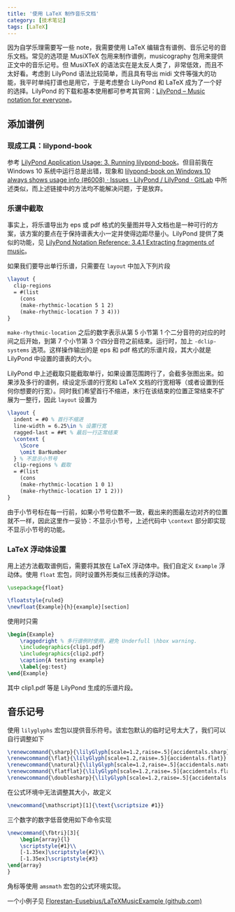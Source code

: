 ```yaml
---
title: '使用 LaTeX 制作音乐文档'
category: [技术笔记]
tags: [LaTeX]
---
```


因为自学乐理需要写一些 note，我需要使用 LaTeX 编辑含有谱例、音乐记号的音乐文档。常见的选项是 MusiXTeX 包用来制作谱例，musicography 包用来提供正文中的音乐记号。但 MusiXTeX 的语法实在是太反人类了，非常低效，而且不太好看。考虑到 LilyPond 语法比较简单，而且具有导出 midi 文件等强大的功能，我平时单纯打谱也是用它，于是考虑整合 LilyPond 和 LaTeX 成为了一个好的选择。LilyPond 的下载和基本使用都可参考其官网：[LilyPond – Music notation for everyone](https://lilypond.org/index.html)。

## 添加谱例

### 现成工具：lilypond-book

参考 [LilyPond Application Usage: 3. Running lilypond-book](https://lilypond.org/doc/v2.22/Documentation/usage/lilypond_002dbook)。但目前我在 Windows 10 系统中运行总是出错，现象和 [lilypond-book on Windows 10 always shows usage info (#6008) · Issues · LilyPond / LilyPond · GitLab](https://gitlab.com/lilypond/lilypond/-/issues/6008) 中所述类似，而上述链接中的方法均不能解决问题，于是放弃。

### 乐谱中截取

事实上，将乐谱导出为 eps 或 pdf 格式的矢量图并导入文档也是一种可行的方案，该方案的要点在于保持谱表大小一定并使得边距尽量小。LilyPond 提供了类似的功能，见 [LilyPond Notation Reference: 3.4.1 Extracting fragments of music](http://lilypond.org/doc/v2.19/Documentation/notation/extracting-fragments-of-music)。

如果我们要导出单行乐谱，只需要在 `layout` 中加入下列片段

```latex
\layout {
  clip-regions
  = #(list
    (cons
    (make-rhythmic-location 5 1 2)
    (make-rhythmic-location 7 3 4)))
}
```

`make-rhythmic-location` 之后的数字表示从第 5 小节第 1 个二分音符的对应的时间之后开始，到第 7 个小节第 3 个四分音符之前结束。运行时，加上 `-dclip-systems` 选项。这样操作输出的是 eps 和 pdf 格式的乐谱片段，其大小就是 LilyPond 中设置的谱表的大小。

LilyPond 中上述截取只能截取单行，如果设置范围跨行了，会截多张图出来。如果涉及多行的谱例，续设定乐谱的行宽和 LaTeX 文档的行宽相等（或者设置到任何你想要的行宽）。同时我们希望首行不缩进，末行在该结束的位置正常结束不扩展为一整行，因此 `layout` 设置为

```latex
\layout {
  indent = #0 % 首行不缩进
  line-width = 6.25\in % 设置行宽
  ragged-last = ##t % 最后一行正常结束
  \context {
    \Score
    \omit BarNumber
  } % 不显示小节号
  clip-regions % 截取
  = #(list
    (cons
    (make-rhythmic-location 1 0 1)
    (make-rhythmic-location 17 1 2)))
}
```

由于小节号标在每一行前，如果小节号位数不一致，截出来的图最左边对齐的位置就不一样，因此这里作一妥协：不显示小节号，上述代码中 `\context` 部分即实现不显示小节号的功能。

### LaTeX 浮动体设置

用上述方法截取谱例后，需要将其放在 LaTeX 浮动体中。我们自定义 `Example` 浮动体。使用 `float` 宏包，同时设置外形类似三线表的浮动体。

```latex
\usepackage{float}

\floatstyle{ruled}
\newfloat{Example}{h}{example}[section]
```

使用时只需

```latex
\begin{Example}
	\raggedright % 多行谱例时使用，避免 Underfull \hbox warning.
	\includegraphics{clip1.pdf}
	\includegraphics{clip2.pdf}
	\caption{A testing example}
	\label{eg:test}
\end{Example}
```

其中 clip1.pdf 等是 LilyPond 生成的乐谱片段。

## 音乐记号

使用 `lilyglyphs` 宏包以提供音乐符号。该宏包默认的临时记号太大了，我们可以自行调整如下

```latex
\renewcommand{\sharp}{\lilyGlyph[scale=1.2,raise=.5]{accidentals.sharp}}
\renewcommand{\flat}{\lilyGlyph[scale=1.2,raise=.5]{accidentals.flat}}
\renewcommand{\natural}{\lilyGlyph[scale=1.2,raise=.5]{accidentals.natural}}
\renewcommand{\flatflat}{\lilyGlyph[scale=1.2,raise=.5]{accidentals.flatflat}}
\renewcommand{\doublesharp}{\lilyGlyph[scale=1.2,raise=.5]{accidentals.doublesharp}}
```

在公式环境中无法调整其大小，故定义

```latex
\newcommand{\mathscript}[1]{\text{\scriptsize #1}}
```

三个数字的数字低音使用如下命令实现

```latex
\newcommand{\fbtri}[3]{
    \begin{array}{l}
    \scriptstyle{#1}\\
    [-1.35ex]\scriptstyle{#2}\\
    [-1.35ex]\scriptstyle{#3}  
\end{array}
}
```

角标等使用 `amsmath` 宏包的公式环境实现。

一个小例子见 [Florestan-Eusebius/LaTeXMusicExample (github.com)](https://github.com/Florestan-Eusebius/LaTeXMusicExample)